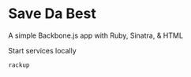 # Save Da Best

A simple Backbone.js app with Ruby, Sinatra, & HTML


Start services locally

`rackup`